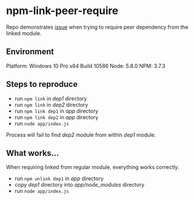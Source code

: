# npm-link-peer-require

Repo demonstrates [issue](https://github.com/nodejs/node/issues/5726) when trying to require peer dependency from the linked module.

## Environment

Platform: Windows 10 Pro x64 Build 10586
Node: 5.8.0
NPM: 3.7.3

## Steps to reproduce

* run `npm link` in _dep1_ directory
* run `npm link` in _dep2_ directory
* run `npm link dep1` in _app_ directory
* run `npm link dep2` in _app_ directory
* run `node app/index.js`

Process will fail to find _dep2_ module from within _dep1_ module.

## What works...

When requiring linked from regular module, everything works correctly.

* run `npm unlink dep1` in _app_ directory
* copy _dep1_ directory into _app/node_modules_ directory
* run `node app/index.js`
